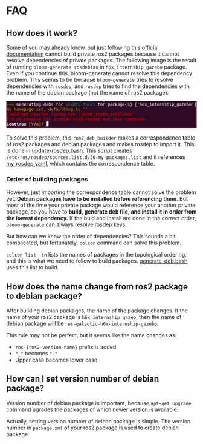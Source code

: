 # FAQ

## How does it work?

Some of you may already know, but just following [this official documentation](https://docs.ros.org/en/galactic/How-To-Guides/Building-a-Custom-Debian-Package.html) cannot build private ros2 packages because it cannot resolve dependencies of private packages. The following image is the result of running `bloom-generate rosdebian` in `h6x_internship_gazebo` package. Even if you continue this, bloom-generate cannot resolve this dependency problem. This seems to be because `bloom-generate` tries to resolve dependencies with `rosdep`, and `rosdep` tries to find the dependencies with the name of the debian package (not the name of ros2 package).

![cannot-reslve-rosdep-key](./img/bloom-generate-cannot-resolve-rosdep-key.png)

To solve this problem, this `ros2_deb_builder` makes a correspondence table of ros2 packages and debian packages and makes rosdep to import it. This is done in [update-rosdep.bash](../script/update-rosdep.bash). This script creates `/etc/ros/rosdep/sources.list.d/50-my-packages.list` and it references [my_rosdep.yaml](../ws_galactic/my_rosdep.yaml), which contains the correspondence table.

### Order of building packages

However, just importing the correspondence table cannot solve the problem yet. **Debian packages have to be installed before referencing them**. But most of the time your private package would reference your another private package, so you have to **build, generate deb file, and install it in order from the lowest dependency.** If the buid and install are done in the correct order, `bloom-generate` can always resolve rosdep keys.

But how can we know the order of dependencies? This sounds a bit complicated, but fortunately, `colcon` command can solve this problem.

`colcon list -tn` lists the names of packages in the topological ordering, and this is what we need to follow to build packages. [generate-deb.bash](../script/generate-deb.bash) uses this list to build.

## How does the name change from ros2 package to debian package?

After building debian packages, the name of the package changes. If the name of your ros2 package is `h6x_internship_gazeo`, then the name of debian package will be `ros-galactic-h6x-internship-gazebo`.

This rule may not be perfect, but it seems like the name changes as:

- `ros-{ros2-version-name}` prefix is added
- `"_"` becomes `"-"`
- Upper case becomes lower case

## How can I set version number of debian package?

Version number of debian package is important, because `apt-get upgrade` command ugrades the packages of which newer version is available. 

Actually, setting version number of deiban package is simple. The version number in `package.xml` of your ros2 package is used to create debian package.
